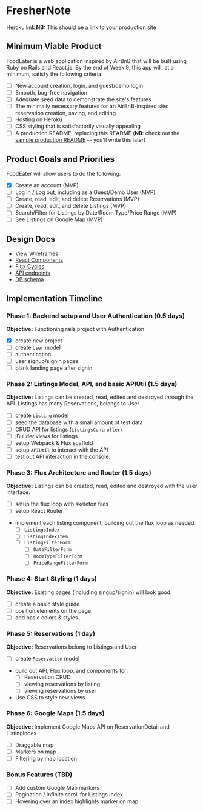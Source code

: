 # FresherNote

[Heroku link][heroku] **NB:** This should be a link to your production site

[heroku]: https://foodeater.herokuapp.com/

## Minimum Viable Product

FoodEater is a web application inspired by AirBnB that will be built using Ruby on Rails and React.js.  By the end of Week 9, this app will, at a minimum, satisfy the following criteria:

- [ ] New account creation, login, and guest/demo login
- [ ] Smooth, bug-free navigation
- [ ] Adequate seed data to demonstrate the site's features
- [ ] The minimally necessary features for an AirBnB-inspired site: reservation creation, saving, and editing
- [ ] Hosting on Heroku
- [ ] CSS styling that is satisfactorily visually appealing
- [ ] A production README, replacing this README (**NB**: check out the [sample production README](https://github.com/appacademy/sample-project-proposal/blob/master/docs/production_readme.md) -- you'll write this later)

## Product Goals and Priorities

FoodEater will allow users to do the following:

<!-- This is a Markdown checklist. Use it to keep track of your
progress. Put an x between the brackets for a checkmark: [x] -->

- [x] Create an account (MVP)
- [ ] Log in / Log out, including as a Guest/Demo User (MVP)
- [ ] Create, read, edit, and delete Reservations (MVP)
- [ ] Create, read, edit, and delete Listings (MVP)
- [ ] Search/Filter for Listings by Date/Room Type/Price Range (MVP)
- [ ] See Listings on Google Map (MVP)

## Design Docs
* [View Wireframes][views]
* [React Components][components]
* [Flux Cycles][flux-cycles]
* [API endpoints][api-endpoints]
* [DB schema][schema]

[views]: ./docs/wireframes/links
[components]: ./docs/components.md
[flux-cycles]: ./docs/flux-cycles.md
[api-endpoints]: ./docs/api-endpoints.md
[schema]: ./docs/schema.md

## Implementation Timeline

### Phase 1: Backend setup and User Authentication (0.5 days)

**Objective:** Functioning rails project with Authentication

- [x] create new project
- [ ] create `User` model
- [ ] authentication
- [ ] user signup/signin pages
- [ ] blank landing page after signin

### Phase 2: Listings Model, API, and basic APIUtil (1.5 days)

**Objective:** Listings can be created, read, edited and destroyed through
the API.  Listings has many Reservations, belongs to User

- [ ] create `Listing` model
- [ ] seed the database with a small amount of test data
- [ ] CRUD API for listings (`ListingsController`)
- [ ] jBuilder views for listings
- [ ] setup Webpack & Flux scaffold
- [ ] setup `APIUtil` to interact with the API
- [ ] test out API interaction in the console.

### Phase 3: Flux Architecture and Router (1.5 days)

**Objective:** Listings can be created, read, edited and destroyed with the user interface.

- [ ] setup the flux loop with skeleton files
- [ ] setup React Router
- implement each listing component, building out the flux loop as needed.
  - [ ] `ListingsIndex`
  - [ ] `ListingIndexItem`
  - [ ] `ListingFilterForm`
    - [ ] `DateFilterForm`
    - [ ] `RoomTypeFilterForm`
    - [ ] `PriceRangeFilterForm`

### Phase 4: Start Styling (1 days)

**Objective:** Existing pages (including singup/signin) will look good.

- [ ] create a basic style guide
- [ ] position elements on the page
- [ ] add basic colors & styles

### Phase 5: Reservations (1 day)

**Objective:** Reservations belong to Listings and User

- [ ] create `Reservation` model
- build out API, Flux loop, and components for:
  - [ ] Reservation CRUD
  - [ ] viewing reservations by listing
  - [ ] viewing reservations by user

- Use CSS to style new views

### Phase 6: Google Maps (1.5 days)

**Objective:** Implement Google Maps API on ReservationDetail and ListingIndex

- [ ] Draggable map
- [ ] Markers on map
- [ ] Filtering by map location

### Bonus Features (TBD)
- [ ] Add custom Google Map markers
- [ ] Pagination / infinite scroll for Listings Index
- [ ] Hovering over an index highlights marker on map

[phase-one]: ./docs/phases/phase1.md
[phase-two]: ./docs/phases/phase2.md
[phase-three]: ./docs/phases/phase3.md
[phase-four]: ./docs/phases/phase4.md
[phase-five]: ./docs/phases/phase5.md

